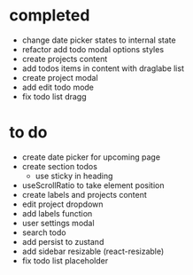 # completed

- change date picker states to internal state
- refactor add todo modal options styles
- create projects content
- add todos items in content with draglabe list
- create project modal
- add edit todo mode
- fix todo list dragg

# to do

- create date picker for upcoming page
- create section todos
  - use sticky in heading
- useScrollRatio to take element position
- create labels and projects content
- edit project dropdown
- add labels function
- user settings modal
- search todo
- add persist to zustand
- add sidebar resizable (react-resizable)
- fix todo list placeholder
